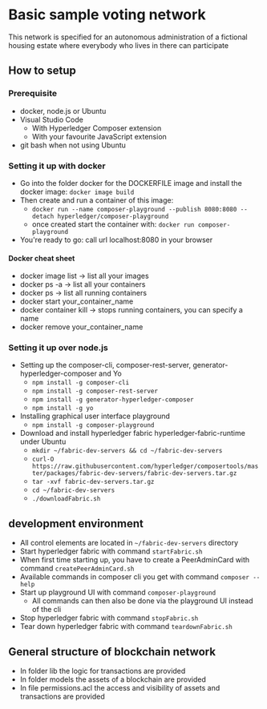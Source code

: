 # Basic sample voting network
This network is specified for an autonomous administration of a fictional housing estate where everybody who lives in there can participate

## How to setup
### Prerequisite
* docker, node.js or Ubuntu
* Visual Studio Code 
  * With Hyperledger Composer extension
  * With your favourite JavaScript extension
* git bash when not using Ubuntu


### Setting it up with docker
* Go into the folder docker for the DOCKERFILE image and install the docker image: ```docker image build```
* Then create and run a container of this image:
  * ```docker run --name composer-playground --publish 8080:8080 --detach hyperledger/composer-playground```
  * once created start the container with: ```docker run composer-playground```
* You're ready to go: call url localhost:8080 in your browser

#### Docker cheat sheet
* docker image list -> list all your images
* docker ps -a -> list all your containers
* docker ps -> list all running containers
* docker start your_container_name
* docker container kill -> stops running containers, you can specify a name
* docker remove your_container_name

### Setting it up over node.js
* Setting up the composer-cli, composer-rest-server, generator-hyperledger-composer and Yo
  * ```npm install -g composer-cli```
  * ```npm install -g composer-rest-server```
  * ```npm install -g generator-hyperledger-composer```
  * ```npm install -g yo```
* Installing graphical user interface playground
  * ```npm install -g composer-playground```
* Download and install hyperledger fabric hyperledger-fabric-runtime under Ubuntu
  * ```mkdir ~/fabric-dev-servers && cd ~/fabric-dev-servers```
  * ```curl-O https://raw.githubusercontent.com/hyperledger/composertools/master/packages/fabric-dev-servers/fabric-dev-servers.tar.gz```
  * ```tar -xvf fabric-dev-servers.tar.gz```
  * ```cd ~/fabric-dev-servers```
  * ```./downloadFabric.sh```

## development environment
* All control elements are located in ```~/fabric-dev-servers``` directory
* Start hyperledger fabric with command ```startFabric.sh```
* When first time starting up, you have to create a PeerAdminCard with command ```createPeerAdminCard.sh```
* Available commands in composer cli you get with command ```composer --help```
* Start up playground UI with command ```composer-playground```
  * All commands can then also be done via the playground UI instead of the cli
* Stop hyperledger fabric with command ```stopFabric.sh```
* Tear down hyperledger fabric with command ```teardownFabric.sh```

## General structure of blockchain network
* In folder lib the logic for transactions are provided
* In folder models the assets of a blockchain are provided
* In file permissions.acl the access and visibility of assets and transactions are provided





